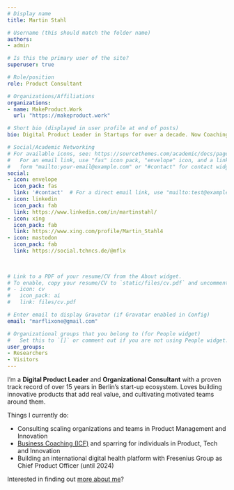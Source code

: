 ```yaml
---
# Display name
title: Martin Stahl

# Username (this should match the folder name)
authors:
- admin

# Is this the primary user of the site?
superuser: true

# Role/position
role: Product Consultant

# Organizations/Affiliations
organizations:
- name: MakeProduct.Work
  url: "https://makeproduct.work"

# Short bio (displayed in user profile at end of posts)
bio: Digital Product Leader in Startups for over a decade. Now Coaching, Training and Consulting for Product Management and Innovation.

# Social/Academic Networking
# For available icons, see: https://sourcethemes.com/academic/docs/page-builder/#icons
#   For an email link, use "fas" icon pack, "envelope" icon, and a link in the
#   form "mailto:your-email@example.com" or "#contact" for contact widget.
social:
- icon: envelope
  icon_pack: fas
  link: '#contact'  # For a direct email link, use "mailto:test@example.org".
- icon: linkedin
  icon_pack: fab
  link: https://www.linkedin.com/in/martinstahl/
- icon: xing
  icon_pack: fab
  link: https://www.xing.com/profile/Martin_Stahl4
- icon: mastodon
  icon_pack: fab
  link: https://social.tchncs.de/@mflx
 

  
# Link to a PDF of your resume/CV from the About widget.
# To enable, copy your resume/CV to `static/files/cv.pdf` and uncomment the lines below.
# - icon: cv
#   icon_pack: ai
#   link: files/cv.pdf

# Enter email to display Gravatar (if Gravatar enabled in Config)
email: "marflixone@gmail.com"

# Organizational groups that you belong to (for People widget)
#   Set this to `[]` or comment out if you are not using People widget.
user_groups:
- Researchers
- Visitors
---
```


I’m a **Digital Product Leader** and **Organizational Consultant** with a proven track record of over 15 years in Berlin’s start-up ecosystem. Loves building innovative products that add real value, and cultivating motivated teams around them. 

Things I currently do:

* Consulting scaling organizations and teams in Product Management and Innovation
* [Business Coaching (ICF)](businesscoach) and sparring for individuals in Product, Tech and Innovation
* Building an international digital health platform with Fresenius Group as Chief Product Officer (until 2024)

Interested in finding out [more about me](credentials/aboutme)?
